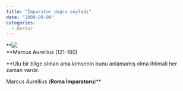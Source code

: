 ```yaml
---
title: "İmparator doğru söyledi"
date: "2009-09-09"
categories: 
  - Destur
---
```


**![](/uploads/image/Marcus-Aurelius-.jpg)  
**Marcus Aurellius (121-180)

**Ulu bir bilge olman ama kimsenin bunu anlamamış olma ihtimali her zaman vardır.   
  
Marcus Aurellius (**Roma İmparatoru**)**
